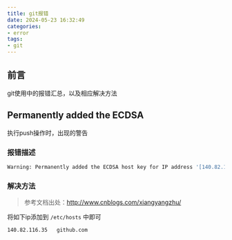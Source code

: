 ```yaml
---
title: git报错
date: 2024-05-23 16:32:49
categories:
- error
tags:
- git
---
```


## 前言

git使用中的报错汇总，以及相应解决方法

## Permanently added the ECDSA

执行push操作时，出现的警告

### 报错描述

~~~bash
Warning: Permanently added the ECDSA host key for IP address '[140.82.116.35]:443' to the list of known hosts.
~~~

### 解决方法

> 参考文档出处：http://www.cnblogs.com/xiangyangzhu/

将如下ip添加到 `/etc/hosts` 中即可

~~~editorconfig
140.82.116.35   github.com
~~~
